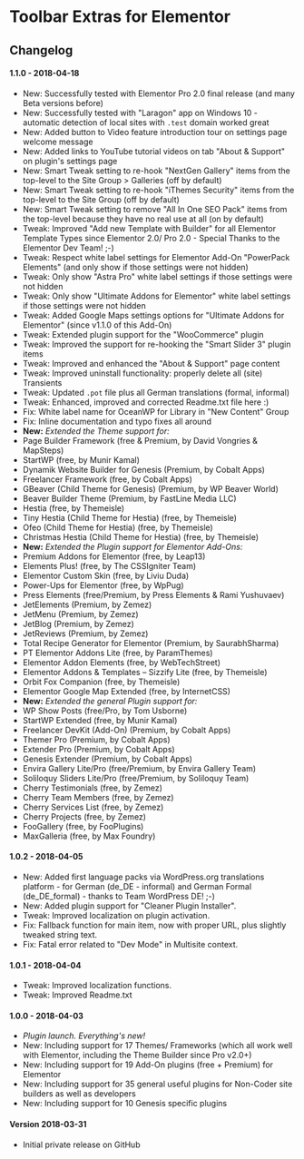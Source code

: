 # Toolbar Extras for Elementor

## Changelog

#### 1.1.0 - 2018-04-18

* New: Successfully tested with Elementor Pro 2.0 final release (and many Beta versions before)
* New: Successfully tested with "Laragon" app on Windows 10 - automatic detection of local sites with `.test` domain worked great
* New: Added button to Video feature introduction tour on settings page welcome message
* New: Added links to YouTube tutorial videos on tab "About & Support" on plugin's settings page
* New: Smart Tweak setting to re-hook "NextGen Gallery" items from the top-level to the Site Group > Galleries (off by default)
* New: Smart Tweak setting to re-hook "iThemes Security" items from the top-level to the Site Group (off by default)
* New: Smart Tweak setting to remove "All In One SEO Pack" items from the top-level because they have no real use at all (on by default)
* Tweak: Improved "Add new Template with Builder" for all Elementor Template Types since Elementor 2.0/ Pro 2.0 - Special Thanks to the Elementor Dev Team! ;-)
* Tweak: Respect white label settings for Elementor Add-On "PowerPack Elements" (and only show if those settings were not hidden)
* Tweak: Only show "Astra Pro" white label settings if those settings were not hidden
* Tweak: Only show "Ultimate Addons for Elementor" white label settings if those settings were not hidden
* Tweak: Added Google Maps settings options for "Ultimate Addons for Elementor" (since v1.1.0 of this Add-On)
* Tweak: Extended plugin support for the "WooCommerce" plugin
* Tweak: Improved the support for re-hooking the "Smart Slider 3" plugin items
* Tweak: Improved and enhanced the "About & Support" page content
* Tweak: Improved uninstall functionality: properly delete all (site) Transients
* Tweak: Updated `.pot` file plus all German translations (formal, informal)
* Tweak: Enhanced, improved and corrected Readme.txt file here :)
* Fix: White label name for OceanWP for Library in "New Content" Group
* Fix: Inline documentation and typo fixes all around
* **New:** *Extended the Theme support for:*
 * Page Builder Framework (free & Premium, by David Vongries & MapSteps)
 * StartWP (free, by Munir Kamal)
 * Dynamik Website Builder for Genesis (Premium, by Cobalt Apps)
 * Freelancer Framework (free, by Cobalt Apps)
 * GBeaver (Child Theme for Genesis) (Premium, by WP Beaver World)
 * Beaver Builder Theme (Premium, by FastLine Media LLC)
 * Hestia (free, by Themeisle)
 * Tiny Hestia (Child Theme for Hestia) (free, by Themeisle)
 * Ofeo (Child Theme for Hestia) (free, by Themeisle)
 * Christmas Hestia (Child Theme for Hestia) (free, by Themeisle)
* **New:** *Extended the Plugin support for Elementor Add-Ons:*
 * Premium Addons for Elementor (free, by Leap13)
 * Elements Plus! (free, by The CSSIgniter Team)
 * Elementor Custom Skin (free, by Liviu Duda)
 * Power-Ups for Elementor (free, by WpPug)
 * Press Elements (free/Premium, by Press Elements & Rami Yushuvaev)
 * JetElements (Premium, by Zemez)
 * JetMenu (Premium, by Zemez)
 * JetBlog (Premium, by Zemez)
 * JetReviews (Premium, by Zemez)
 * Total Recipe Generator for Elementor (Premium, by SaurabhSharma)
 * PT Elementor Addons Lite (free, by ParamThemes)
 * Elementor Addon Elements (free, by WebTechStreet)
 * Elementor Addons & Templates – Sizzify Lite (free, by Themeisle)
 * Orbit Fox Companion (free, by Themeisle)
 * Elementor Google Map Extended (free, by InternetCSS)
* **New:** *Extended the general Plugin support for:*
 * WP Show Posts (free/Pro, by Tom Usborne)
 * StartWP Extended (free, by Munir Kamal)
 * Freelancer DevKit (Add-On) (Premium, by Cobalt Apps)
 * Themer Pro (Premium, by Cobalt Apps)
 * Extender Pro (Premium, by Cobalt Apps)
 * Genesis Extender (Premium, by Cobalt Apps)
 * Envira Gallery Lite/Pro (free/Premium, by Envira Gallery Team)
 * Soliloquy Sliders Lite/Pro (free/Premium, by Soliloquy Team)
 * Cherry Testimonials (free, by Zemez)
 * Cherry Team Members (free, by Zemez)
 * Cherry Services List (free, by Zemez)
 * Cherry Projects (free, by Zemez)
 * FooGallery (free, by FooPlugins)
 * MaxGalleria (free, by Max Foundry)


#### 1.0.2 - 2018-04-05

* New: Added first language packs via WordPress.org translations platform - for German (de_DE - informal) and German Formal (de_DE_formal) - thanks to Team WordPress DE! ;-)
* New: Added plugin support for "Cleaner Plugin Installer".
* Tweak: Improved localization on plugin activation.
* Fix: Fallback function for main item, now with proper URL, plus slightly tweaked string text.
* Fix: Fatal error related to "Dev Mode" in Multisite context.


#### 1.0.1 - 2018-04-04

* Tweak: Improved localization functions.
* Tweak: Improved Readme.txt


#### 1.0.0 - 2018-04-03

* *Plugin launch. Everything's new!*
* New: Including support for 17 Themes/ Frameworks (which all work well with Elementor, including the Theme Builder since Pro v2.0+)
* New: Including support for 19 Add-On plugins (free + Premium) for Elementor
* New: Including support for 35 general useful plugins for Non-Coder site builders as well as developers
* New: Including support for 10 Genesis specific plugins


#### Version 2018-03-31

* Initial private release on GitHub
